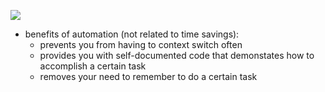 
![](/assets/images/2021-03-07-22-40-00.png)
- benefits of automation (not related to time savings):
	- prevents you from having to context switch often
	- provides you with self-documented code that demonstates how to accomplish a certain task
	- removes your need to remember to do a certain task
